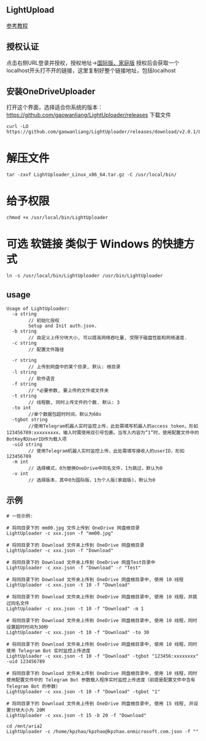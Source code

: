 ## LightUpload
[参考教程](https://gwliang.com/2021/04/02/OneDriveUploader-use/)
## 授权认证
点击右侧URL登录并授权，授权地址→[国际版、家庭版](https://login.microsoftonline.com/common/oauth2/v2.0/authorize?client_id=ad5e65fd-856d-4356-aefc-537a9700c137&response_type=code&redirect_uri=http://localhost/onedrive-login&response_mode=query&scope=offline_access%20User.Read%20Files.ReadWrite.All)
授权后会获取一个localhost开头打不开的链接，这里复制好整个链接地址，包括localhost
## 安装OneDriveUploader
打开这个界面，选择适合你系统的版本：https://github.com/gaowanliang/LightUploader/releases
下载文件
```
curl -LO https://github.com/gaowanliang/LightUploader/releases/download/v2.0.1/LightUploader_Linux_x86_64.tar.gz
```
# 解压文件
```
tar -zxvf LightUploader_Linux_x86_64.tar.gz -C /usr/local/bin/
```
# 给予权限
```
chmod +x /usr/local/bin/LightUploader
```
# 可选 软链接 类似于 Windows 的快捷方式
```
ln -s /usr/local/bin/LightUploader /usr/bin/LightUploader
```
## usage
```
Usage of LightUploader:
  -a string
        // 初始化授权
        Setup and Init auth.json.
  -b string
        // 自定义上传分块大小, 可以提高网络吞吐量, 受限于磁盘性能和网络速度.
  -c string
        // 配置文件路径

  -r string
        // 上传到网盘中的某个目录, 默认: 根目录
  -l string
        // 软件语言
  -f string
        // *必要参数, 要上传的文件或文件夹
  -t string
        // 线程数, 同时上传文件的个数. 默认: 3
  -to int
        //单个数据包超时时间，默认为60s
  -tgbot string
        //使用Telegram机器人实时监控上传，此处需填写机器人的access token，形如123456789:xxxxxxxxx，输入时需使用双引号包裹。当写入内容为“1”时，使用配置文件中的BotKey和UserID作为载入项
  -uid string
        // 使用Telegram机器人实时监控上传，此处需填写接收人的userID，形如123456789
  -m int
        // 选择模式，0为替换OneDrive中同名文件，1为跳过，默认为0
  -v int
        // 选择版本，其中0为国际版，1为个人版(家庭版)，默认为0
 ```
 ## 示例
 ```
 # 一些示例:

# 将同目录下的 mm00.jpg 文件上传到 OneDrive 网盘根目录
LightUploader -c xxx.json -f "mm00.jpg"

# 将同目录下的 Download 文件夹上传到 OneDrive 网盘根目录
LightUploader -c xxx.json -f "Download" 

# 将同目录下的 Download 文件夹上传到 OneDrive 网盘Test目录中
LightUploader -c xxx.json -f "Download" -r "Test"

# 将同目录下的 Download 文件夹上传到 OneDrive 网盘根目录中, 使用 10 线程
LightUploader -c xxx.json -t 10 -f "Download" 

# 将同目录下的 Download 文件夹上传到 OneDrive 网盘根目录中, 使用 10 线程，并跳过同名文件
LightUploader -c xxx.json -t 10 -f "Download" -m 1

# 将同目录下的 Download 文件夹上传到 OneDrive 网盘根目录中, 使用 10 线程，同时设置超时时间为30秒
LightUploader -c xxx.json -t 10 -f "Download" -to 30

# 将同目录下的 Download 文件夹上传到 OneDrive 网盘根目录中, 使用 10 线程，同时使用 Telegram Bot 实时监控上传进度
LightUploader -c xxx.json -t 10 -f "Download" -tgbot "123456:xxxxxxxx" -uid 123456789

# 将同目录下的 Download 文件夹上传到 OneDrive 网盘根目录中, 使用 10 线程，同时使用配置文件中的 Telegram Bot 参数载入程序实时监控上传进度（前提是配置文件中含有Telegram Bot 的参数）
LightUploader -c xxx.json -t 10 -f "Download" -tgbot "1"

# 将同目录下的 Download 文件夹上传到 OneDrive 网盘根目录中, 使用 15 线程, 并设置分块大小为 20M
LightUploader -c xxx.json -t 15 -b 20 -f "Download" 
```

```
cd /mnt/aria2 
LightUploader -c /home/kpzhao/kpzhao@kpzhao.onmicrosoft.com.json -f ""
```
 
